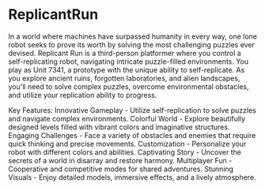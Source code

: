 # ReplicantRun
In a world where machines have surpassed humanity in every way, one lone robot seeks to prove its worth by solving the most challenging puzzles ever devised. Replicant Run is a third-person platformer where you control a self-replicating robot, navigating intricate puzzle-filled environments.
You play as Unit 7341, a prototype with the unique ability to self-replicate. As you explore ancient ruins, forgotten laboratories, and alien landscapes, you'll need to solve complex puzzles, overcome environmental obstacles, and utilize your replication ability to progress.

Key Features:
Innovative Gameplay - Utilize self-replication to solve puzzles and navigate complex environments.
Colorful World - Explore beautifully designed levels filled with vibrant colors and imaginative structures.
Engaging Challenges - Face a variety of obstacles and enemies that require quick thinking and precise movements.
Customization - Personalize your robot with different colors and abilities.
Captivating Story - Uncover the secrets of a world in disarray and restore harmony.
Multiplayer Fun - Cooperative and competitive modes for shared adventures.
Stunning Visuals - Enjoy detailed models, immersive effects, and a lively atmosphere.

